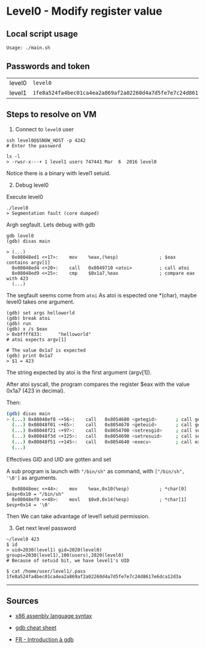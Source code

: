 # Level0 - Modify register value

## Local script usage

```shell
Usage: ./main.sh
```

## Passwords and token

|        |                                                                    |
| ------ | ------------------------------------------------------------------ |
| level0 | `level0`                                                           |
| level1 | `1fe8a524fa4bec01ca4ea2a869af2a02260d4a7d5fe7e7c24d8617e6dca12d3a` |

## Steps to resolve on VM

1. Connect to `level0` user

```shell
ssh level0@$SNOW_HOST -p 4242
# Enter the password

ls -l
> -rwsr-x---+ 1 level1 users 747441 Mar  6  2016 level0
```

Notice there is a binary with level1 setuid.

2. Debug level0

Execute level0

```shell
./level0
> Segmentation fault (core dumped)
```

Argh segfault. Lets debug with gdb

```shell
gdb level0
(gdb) disas main

> (...)
  0x08048ed1 <+17>:    mov    %eax,(%esp)               ; $eax contains argv[1]
  0x08048ed4 <+20>:    call   0x8049710 <atoi>          ; call atoi
  0x08048ed9 <+25>:    cmp    $0x1a7,%eax               ; compare eax with 423
  (...)
```

The segfault seems come from `atoi`
As atoi is espected one \*(char), maybe level0 takes one argument.

```shell
(gdb) set args helloworld
(gdb) break atoi
(gdb) run
(gdb) x /s $eax
> 0xbffff833:      "helloworld"
# atoi expects argv[1]

# The value 0x1a7 is expected
(gdb) print 0x1a7
> $1 = 423
```

The string expected by atoi is the first argument (argv[1]).

After atoi syscall, the program compares the register \$eax with the value 0x1a7 (423 in decimal).

Then:

```bash
(gdb) disas main
> (...) 0x08048ef8 <+56>:    call   0x8054680 <getegid>       ; call getegid
  (...) 0x08048f01 <+65>:    call   0x8054670 <geteuid>       ; call geteuid
  (...) 0x08048f21 <+97>:    call   0x8054700 <setresgid>     ; call setresgid
  (...) 0x08048f3d <+125>:   call   0x8054690 <setresuid>     ; call setresuid
  (...) 0x08048f51 <+145>:   call   0x8054640 <execv>         ; call execv
  (...)
```

Effectives GID and UID are gotten and set

A sub program is launch with `"/bin/sh"` as command, with `["/bin/sh", '\0']` as arguments.

```gdb
  0x08048eec <+44>:    mov    %eax,0x10(%esp)           ; *char[0]    $esp+0x10 = "/bin/sh"
  0x08048ef0 <+48>:    movl   $0x0,0x14(%esp)           ; *char[1]    $esp+0x14 = '\0'
```

Then We can take advantage of level1 setuid permission.

3. Get next level password

```shell
~/level0 423
$ id
> uid=2030(level1) gid=2020(level0) groups=2030(level1),100(users),2020(level0)
# Because of setuid bit, we have level1's UID

$ cat /home/user/level1/.pass
1fe8a524fa4bec01ca4ea2a869af2a02260d4a7d5fe7e7c24d8617e6dca12d3a
```

---

## Sources

- [x86 assenbly language syntax](https://en.wikipedia.org/wiki/X86_assembly_language#Syntax)
- [gdb cheat sheet](https://darkdust.net/files/GDB%20Cheat%20Sheet.pdf)

- [FR - Introduction à gdb](https://beta.hackndo.com/introduction-a-gdb/)
